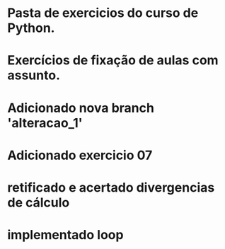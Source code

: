 # Pasta de exercicios do curso de Python.
# Exercícios de fixação de aulas com assunto.
# Adicionado nova branch 'alteracao_1'
# Adicionado exercicio 07
# retificado e acertado divergencias de cálculo
# implementado loop

